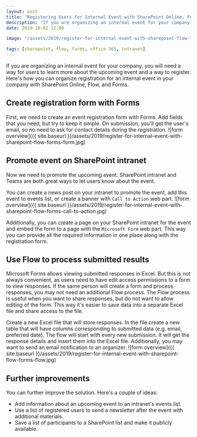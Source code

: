 ```yaml
---
layout: post
title: "Registering Users for Internal Event with SharePoint Online, Forms, and Flow"
description: "If you are organizing an internal event for your company, you will need a way for users to learn more about the upcoming event and a way to register. Here's how you can organize registration for an internal event in your company with SharePoint Online, Flow, and Forms."
date: 2019-10-02 12:00

image: "/assets/2019/register-for-internal-event-with-sharepoint-flow-forms-hero.jpg"

tags: [sharepoint, flow, forms, office 365, intranet]
---
```


If you are organizing an internal event for your company, you will need a way for users to learn more about the upcoming event and a way to register. Here's how you can organize registration for an internal event in your company with SharePoint Online, Flow, and Forms.

## Create registration form with Forms
First, we need to create an event registration form with Forms. Add fields that you need, but try to keep it simple. On submission, you'll get the user's email, so no need to ask for contact details during the registration.
![form overview]({{ site.baseurl }}/assets/2019/register-for-internal-event-with-sharepoint-flow-forms-form.jpg)

## Promote event on SharePoint intranet
Now we need to promote the upcoming event. SharePoint intranet and Teams are both great ways to let users know about the event.

You can create a news post on your intranet to promote the event, add this event to events list, or create a banner with `Call to Action` web part.
![form overview]({{ site.baseurl }}/assets/2019/register-for-internal-event-with-sharepoint-flow-forms-call-to-action.jpg)

Additionally, you can create a page on your SharePoint intranet for the event and embed the form to a page with the `Microsoft Form` web part. This way you can provide all the required information in one place along with the registration form.

## Use Flow to process submitted results
Microsoft Forms allows viewing submitted responses in Excel. But this is not always convenient, as users need to have edit access permissions to a form to view responses. If the same person will create a form and process responses, you may not need an additional Flow process. The Flow process is useful when you want to share responses, but do not want to allow editing of the form. This way it's easier to save data into a separate Excel file and share access to the file.

Create a new Excel file that will store responses. In the file create a new table that will have columns corresponding to submitted data (e.g. email, preferred date). The flow will start with every new submission. It will get the response details and insert them into the Excel file. Additionally, you may want to send an email notification to an organizer.
![form overview]({{ site.baseurl }}/assets/2019/register-for-internal-event-with-sharepoint-flow-forms-flow.jpg)

## Further improvements
You can further improve the solution. Here's a couple of ideas:
- Add information about an upcoming event to an intranet's events list.
- Use a list of registered users to send a newsletter after the event with additional materials.
- Save a list of participants to a SharePoint list and make it publicly available.
